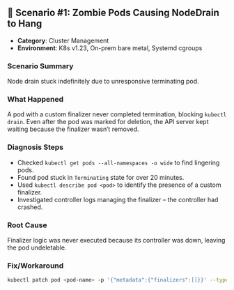 ## 📘 Scenario #1: Zombie Pods Causing NodeDrain to Hang

- **Category**: Cluster Management  
- **Environment**: K8s v1.23, On-prem bare metal, Systemd cgroups  

### Scenario Summary
Node drain stuck indefinitely due to unresponsive terminating pod.

### What Happened
A pod with a custom finalizer never completed termination, blocking `kubectl drain`. Even after the pod was marked for deletion, the API server kept waiting because the finalizer wasn’t removed.

### Diagnosis Steps
- Checked `kubectl get pods --all-namespaces -o wide` to find lingering pods.
- Found pod stuck in `Terminating` state for over 20 minutes.
- Used `kubectl describe pod <pod>` to identify the presence of a custom finalizer.
- Investigated controller logs managing the finalizer – the controller had crashed.

### Root Cause
Finalizer logic was never executed because its controller was down, leaving the pod undeletable.

### Fix/Workaround
```bash
kubectl patch pod <pod-name> -p '{"metadata":{"finalizers":[]}}' --type=merge
